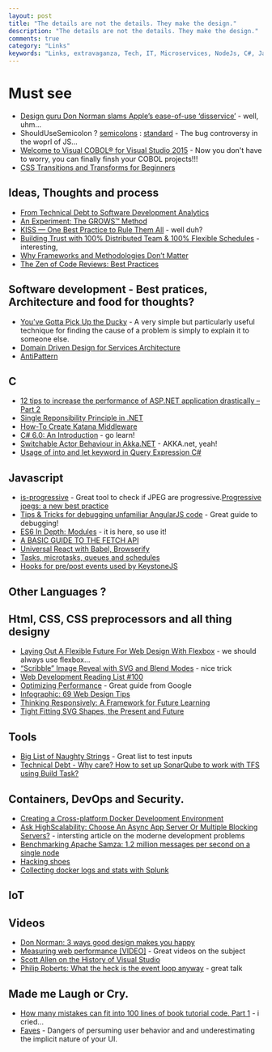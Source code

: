```yaml
---
layout: post
title: "The details are not the details. They make the design."
description: "The details are not the details. They make the design."
comments: true
category: "Links"
keywords: "Links, extravaganza, Tech, IT, Microservices, NodeJs, C#, Javascript, Solution architecture"
---
```

#  Must see #
 * [Design guru Don Norman slams Apple’s ease-of-use ‘disservice’](http://www.idgconnect.com/abstract/10261/design-guru-don-norman-slams-apple-ease-disservice) - well, uhm...
 * ShouldUseSemicolon ? [semicolons](https://www.npmjs.com/package/semicolons) : [standard](https://www.npmjs.com/package/standard) - The bug controversy in the woprl of JS...
 * [Welcome to Visual COBOL® for Visual Studio 2015](http://microfocus.com/plus/visualcobolforvs2015/index.aspx) - Now you don't have to worry, you can finally finsh your COBOL projects!!!
 * [CSS Transitions and Transforms for Beginners](https://robots.thoughtbot.com/transitions-and-transforms)


##  Ideas, Thoughts and process  ##
 * [From Technical Debt to Software Development Analytics](https://community.oracle.com/docs/DOC-919850)
 * [An Experiment: The GROWS™ Method](http://www.infoq.com/articles/grows-method-experiment?Grows)
 * [KISS — One Best Practice to Rule Them All](http://simpleprogrammer.com/2015/08/19/kiss-one-best-practice-to-rule-them-all/) - well duh?
 * [Building Trust with 100% Distributed Team & 100% Flexible Schedules](https://www.cycligent.com/blog/building-trust-100-distributed-team-100-flexible-schedules/) - interesting, 
 * [Why Frameworks and Methodologies Don’t Matter](http://www.leadingagile.com/2015/08/why-frameworks-and-methodologies-dont-matter/)
 * [The Zen of Code Reviews: Best Practices](https://www.simple-talk.com/dotnet/.net-framework/the-zen-of-code-reviews-best-practices/)

##  Software development - Best pratices, Architecture and food for thoughts? ##
  * [You’ve Gotta Pick Up the Ducky](http://spin.atomicobject.com/2015/08/18/rubber-duck-debugging/) - A very simple but particularly useful technique for finding the cause of a problem is simply to explain it to someone else.
  * [Domain Driven Design for Services Architecture](http://www.thoughtworks.com/insights/blog/domain-driven-design-services-architecture)
  * [AntiPattern](http://martinfowler.com/bliki/AntiPattern.html)

 
##  **C** ##
  * [12 tips to increase the performance of ASP.NET application drastically – Part 2](http://www.infragistics.com/community/blogs/brijmishra/archive/2015/08/21/12-tips-to-increase-the-performance-of-asp-net-application-drastically-part-2.aspx)
  * [Single Reponsibility Principle in .NET](http://www.abhijainsblog.com/2015/08/single-reponsibility-principle-in-net.html)
  * [How-To Create Katana Middleware](http://codeopinion.com/how-to-create-owin-middleware/)
  * [C# 6.0: An Introduction](https://booker.codes/csharp-6-an-introduction/) - go learn!
  * [Switchable Actor Behaviour in Akka.NET](http://dontcodetired.com/blog/post/Switchable-Actor-Behaviour-in-AkkaNET.aspx) - AKKA.net, yeah!
  * [Usage of into and let keyword in Query Expression C#](http://blogs.quovantis.com/usage-of-into-and-let-keyword-in-query-expression-c/)


##  Javascript ##
 * [is-progressive](https://github.com/sindresorhus/is-progressive) - Great tool to check if JPEG are progressive.[Progressive jpegs: a new best practice](http://calendar.perfplanet.com/2012/progressive-jpegs-a-new-best-practice/)
 * [Tips & Tricks for debugging unfamiliar AngularJS code](http://eng.localytics.com/tips-and-tricks-for-debugging-unfamiliar-angularjs-code/) - Great guide to debugging!
 * [ES6 In Depth: Modules](https://hacks.mozilla.org/2015/08/es6-in-depth-modules/) - it is here, so use it!
 * [A BASIC GUIDE TO THE FETCH API ](http://www.deanhume.com/Home/BlogPost/a-basic-guide-to-the-fetch-api/10129)
 * [Universal React with Babel, Browserify](http://ponyfoo.com/articles/universal-react-babel)
 * [Tasks, microtasks, queues and schedules](https://jakearchibald.com/2015/tasks-microtasks-queues-and-schedules/)
 * [Hooks for pre/post events used by KeystoneJS](https://github.com/keystonejs/grappling-hook)

##  Other Languages ? ##


##  Html, CSS, CSS preprocessors and all thing designy ##
  * [Laying Out A Flexible Future For Web Design With Flexbox](http://www.smashingmagazine.com/2015/08/flexible-future-for-web-design-with-flexbox/) - we should always use flexbox...
  * [“Scribble” Image Reveal with SVG and Blend Modes](http://demosthenes.info/blog/1062/Scribble-Image-Reveal-with-SVG-and-Blend-Modes) - nice trick
  * [Web Development Reading List #100](http://www.smashingmagazine.com/2015/08/web-development-reading-list-100/) 
  * [Optimizing Performance](https://developers.google.com/web/fundamentals/performance/index?hl=en) - Great guide from Google
  * [Infographic: 69 Web Design Tips](http://sixrevisions.com/infographics/69-web-design-tips)
  * [Thinking Responsively: A Framework for Future Learning](http://alistapart.com/article/thinking-responsively-a-framework-for-future-learning)
  * [Tight Fitting SVG Shapes, the Present and Future](https://css-tricks.com/tight-fitting-svg-shapes/)

##  Tools ##
  * [Big List of Naughty Strings](https://github.com/minimaxir/big-list-of-naughty-strings) - Great list to test inputs
  * [Technical Debt - Why care? How to set up SonarQube to work with TFS using Build Task?](http://www.visualstudiogeeks.com/blog/sonarqube/devops/Configure-TFS2015-with-SonarQube-using-BuildTask-to-Track-Technical-Debt/)


##  Containers, DevOps and Security.  ##
  * [Creating a Cross-platform Docker Development Environment](http://www.javacodegeeks.com/2015/08/creating-a-cross-platform-docker-development-environment.html)
  * [Ask HighScalability: Choose An Async App Server Or Multiple Blocking Servers?](http://highscalability.com/blog/2015/8/24/ask-highscalability-choose-an-async-app-server-or-multiple-b.html) - intersting article on the moderne development problems
  * [Benchmarking Apache Samza: 1.2 million messages per second on a single node](http://engineering.linkedin.com/performance/benchmarking-apache-samza-12-million-messages-second-single-node)
  * [Hacking shoes](http://imgur.com/a/c4WNF)
  * [Collecting docker logs and stats with Splunk](http://blogs.splunk.com/2015/08/24/collecting-docker-logs-and-stats-with-splunk/)

## IoT ##
 
##  Videos ##
  * [Don Norman: 3 ways good design makes you happy](http://www.ted.com/talks/don_norman_on_design_and_emotion?)
  * [Measuring web performance [VIDEO]](http://www.soasta.com/blog/measuring-web-performance-video/) - Great videos on the subject
  * [Scott Allen on the History of Visual Studio](http://tv.ssw.com/6338/scott-allen-on-the-history-of-visual-studio)
  * [Philip Roberts: What the heck is the event loop anyway](https://www.youtube.com/watch?v=8aGhZQkoFbQ) - great talk
 
##  Made me Laugh or Cry.  ##
  * [How many mistakes can fit into 100 lines of book tutorial code. Part 1](http://ithare.com/how-many-mistakes-can-fit-into-100-lines-of-book-tutorial-code-part-1/) - i cried...
  * [Faves](https://medium.com/message/faves-71b8fc71659e) - Dangers of persuming user behavior and and underestimating the implicit nature of your UI.